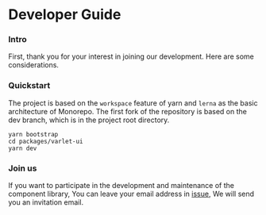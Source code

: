 # Developer Guide

### Intro
First, thank you for your interest in joining our development. Here are some considerations.

### Quickstart
The project is based on the `workspace` feature of yarn and `lerna` as the basic architecture of Monorepo. 
The first fork of the repository is based on the dev branch, which is in the project root directory.

```shell
yarn bootstrap
cd packages/varlet-ui
yarn dev
```

### Join us

If you want to participate in the development and maintenance of the component library,
You can leave your email address in [issue](https://github.com/haoziqaq/varlet/issues),
We will send you an invitation email.